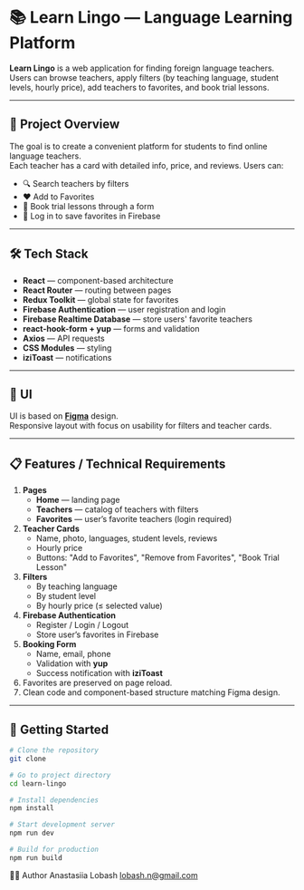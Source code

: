 # 📚 Learn Lingo — Language Learning Platform

**Learn Lingo** is a web application for finding foreign language teachers.  
Users can browse teachers, apply filters (by teaching language, student levels, hourly price), add teachers to favorites, and book trial lessons.

---

## 🎯 Project Overview

The goal is to create a convenient platform for students to find online language teachers.  
Each teacher has a card with detailed info, price, and reviews. Users can:

- 🔍 Search teachers by filters
- ❤️ Add to Favorites
- 📩 Book trial lessons through a form
- 🔑 Log in to save favorites in Firebase

---

## 🛠 Tech Stack

- **React** — component-based architecture
- **React Router** — routing between pages
- **Redux Toolkit** — global state for favorites
- **Firebase Authentication** — user registration and login
- **Firebase Realtime Database** — store users' favorite teachers
- **react-hook-form + yup** — forms and validation
- **Axios** — API requests
- **CSS Modules** — styling
- **iziToast** — notifications

---

## 🎨 UI

UI is based on [**Figma**](https://www.figma.com/design/RhEgycyV6AiKomLNQ1ZEU8/Learn-Lingo--Copy-?node-id=44-649&t=Z603El6fSYhhsy0f-0) design.  
Responsive layout with focus on usability for filters and teacher cards.

---

## 📋 Features / Technical Requirements

1. **Pages**
   - **Home** — landing page
   - **Teachers** — catalog of teachers with filters
   - **Favorites** — user’s favorite teachers (login required)
2. **Teacher Cards**
   - Name, photo, languages, student levels, reviews
   - Hourly price
   - Buttons: "Add to Favorites", "Remove from Favorites", "Book Trial Lesson"
3. **Filters**
   - By teaching language
   - By student level
   - By hourly price (≤ selected value)
4. **Firebase Authentication**
   - Register / Login / Logout
   - Store user’s favorites in Firebase
5. **Booking Form**
   - Name, email, phone
   - Validation with **yup**
   - Success notification with **iziToast**
6. Favorites are preserved on page reload.
7. Clean code and component-based structure matching Figma design.

---

## 🚀 Getting Started

```bash
# Clone the repository
git clone

# Go to project directory
cd learn-lingo

# Install dependencies
npm install

# Start development server
npm run dev

# Build for production
npm run build
```

👩‍💻 Author
Anastasiia Lobash
lobash.n@gmail.com
